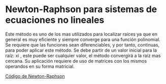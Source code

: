 # Newton-Raphson para sistemas de ecuaciones no lineales

Este método es uno de los mas utilizados para localizar raíces ya que en general es muy eficiente y siempre converge para una función polinomial. Se requiere que las funciones sean diferenciables, y por tanto, continuas, para poder aplicar este método.
Se debe partir de  un valor inicial para la raíz: xi , este puede ser cualquier valor, el método convergirá a la raíz mas cercana.
Su aplicación requiere de uso de matrices con los mismos operandos en su forma matricial.

[Código de Newton-Raphson](https://github.com/Azazyro/Metodos-Numericos-/blob/master/NR%20para%20sistemas%20no%20lineales/Codigo%20de%20Newton-Raphson%20sistema%20no%20lineal.py) 
